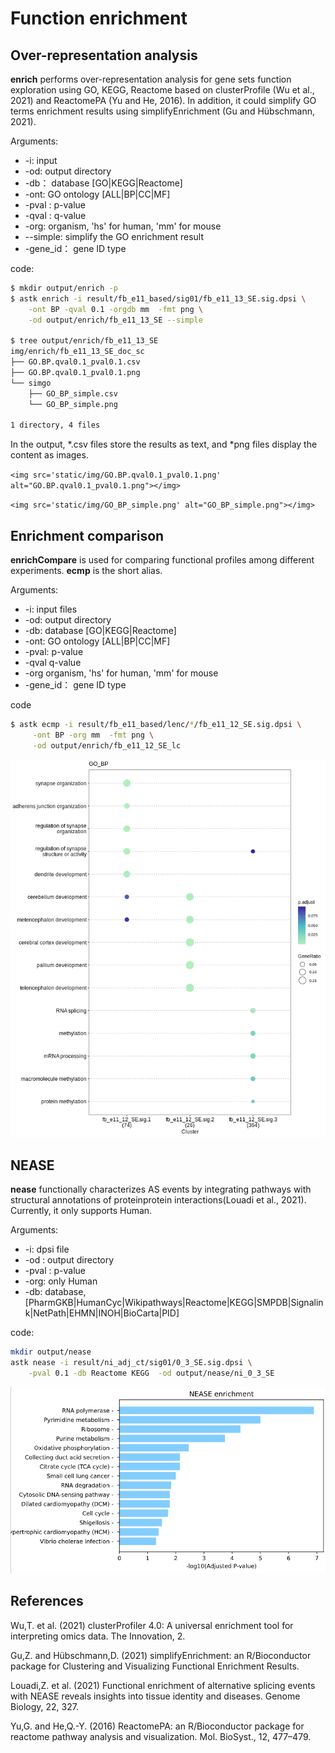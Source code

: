 # Function enrichment

## Over-representation analysis

**enrich** performs over-representation analysis for gene sets function exploration using GO, KEGG, Reactome based on clusterProfile (Wu et al., 2021) and ReactomePA (Yu and He, 2016). In addition, it could simplify GO terms enrichment results using simplifyEnrichment (Gu and Hübschmann, 2021).

Arguments:

* -i: input
* -od: output directory
* -db： database [GO|KEGG|Reactome]
* -ont:  GO ontology [ALL|BP|CC|MF]
* -pval : p-value
* -qval : q-value
* -org:  organism, 'hs' for human, 'mm' for mouse
* --simple: simplify the GO enrichment result
* -gene_id： gene ID type

code:

```bash
$ mkdir output/enrich -p
$ astk enrich -i result/fb_e11_based/sig01/fb_e11_13_SE.sig.dpsi \
    -ont BP -qval 0.1 -orgdb mm  -fmt png \
    -od output/enrich/fb_e11_13_SE --simple

$ tree output/enrich/fb_e11_13_SE
img/enrich/fb_e11_13_SE_doc_sc
├── GO.BP.qval0.1_pval0.1.csv
├── GO.BP.qval0.1_pval0.1.png
└── simgo
    ├── GO_BP_simple.csv
    └── GO_BP_simple.png

1 directory, 4 files

```

In the output, *.csv files store the results as text, and *png files display the content as images.

`<img src='static/img/GO.BP.qval0.1_pval0.1.png' alt="GO.BP.qval0.1_pval0.1.png"></img>`

`<img src='static/img/GO_BP_simple.png' alt="GO_BP_simple.png"></img>`

## Enrichment comparison

**enrichCompare** is used for comparing functional profiles among different experiments. **ecmp**  is the short alias.

Arguments:

* -i: input files
* -od: output directory
* -db: database [GO|KEGG|Reactome]
* -ont:  GO ontology [ALL|BP|CC|MF]
* -pval: p-value
* -qval q-value
* -org organism, 'hs' for human, 'mm' for mouse
* -gene_id： gene ID type

code

```bash
$ astk ecmp -i result/fb_e11_based/lenc/*/fb_e11_12_SE.sig.dpsi \
     -ont BP -org mm  -fmt png \
     -od output/enrich/fb_e11_12_SE_lc
```

<img src='static/img/GO.cmp.BP.qval0.1_pval0.1.png' alt="nease.png"></img>

## NEASE

**nease** functionally characterizes AS events by integrating pathways with structural annotations of proteinprotein interactions(Louadi et al., 2021). Currently, it only supports Human.

Arguments:

* -i: dpsi file
* -od : output directory
* -pval : p-value
* -org: only Human
* -db: database, [PharmGKB|HumanCyc|Wikipathways|Reactome|KEGG|SMPDB|Signalink|NetPath|EHMN|INOH|BioCarta|PID]

code:

```bash
mkdir output/nease
astk nease -i result/ni_adj_ct/sig01/0_3_SE.sig.dpsi \
    -pval 0.1 -db Reactome KEGG  -od output/nease/ni_0_3_SE

```

<img src='static/img/nease.png' alt="nease.png"></img>

<h2>References</h2>
<p>
Wu,T. et al. (2021) clusterProfiler 4.0: A universal enrichment tool for interpreting omics data. The Innovation, 2.
</p>
<p>
Gu,Z. and Hübschmann,D. (2021) simplifyEnrichment: an R/Bioconductor package for Clustering and Visualizing Functional Enrichment Results.
</p>
<p>
Louadi,Z. et al. (2021) Functional enrichment of alternative splicing events with NEASE reveals insights into tissue identity and diseases. Genome Biology, 22, 327.
</p>
<p>
Yu,G. and He,Q.-Y. (2016) ReactomePA: an R/Bioconductor package for reactome pathway analysis and visualization. Mol. BioSyst., 12, 477–479.
</p>

